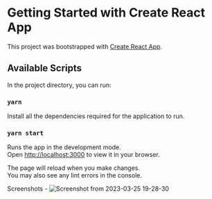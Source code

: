# Getting Started with Create React App

This project was bootstrapped with [Create React App](https://github.com/facebook/create-react-app).

## Available Scripts

In the project directory, you can run:

### `yarn`

Install all the dependencies required for the application to run.

### `yarn start`

Runs the app in the development mode.\
Open [http://localhost:3000](http://localhost:3000) to view it in your browser.

The page will reload when you make changes.\
You may also see any lint errors in the console.

Screenshots - ![Screenshot from 2023-03-25 19-28-30](https://user-images.githubusercontent.com/60260296/227721732-954724e5-7162-48be-94cd-6058c0985a06.png)

